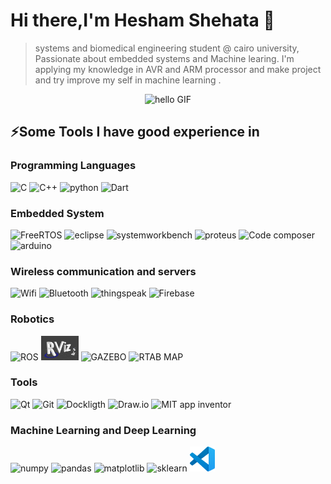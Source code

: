 <h1> Hi there,I'm Hesham Shehata 👋</h1>
 
>systems and biomedical engineering student @ cairo university, Passionate about embedded systems and Machine learing.
>I'm applying my knowledge in AVR and ARM processor and make project and try improve my self in machine learning .
 
 <div align="center">
    <img width="500px" alt="hello GIF" src="https://media4.giphy.com/media/iIqmM5tTjmpOB9mpbn/giphy.gif?cid=ecf05e476n7is599ejcdciayiun3bz5sxu8s8bnf6uan4w0y&rid=giphy.gif&ct=g">
</div>

<h2>⚡Some Tools I have good experience in </h2>

<h3>Programming Languages</h3>
<p align="left">
 <img  alt="C" hight="50px" width="50px" src="https://upload.wikimedia.org/wikipedia/commons/thumb/1/18/C_Programming_Language.svg/1200px-C_Programming_Language.svg.png" />
 <img  alt="C++" hight="50px" width="50px" src="https://upload.wikimedia.org/wikipedia/commons/1/18/ISO_C%2B%2B_Logo.svg" />
 <img  alt="python" hight="50px" width="50px" src="https://cdn3.iconfinder.com/data/icons/logos-and-brands-adobe/512/267_Python-512.png" />
 <img  alt="Dart" hight="50px" width="50px" src="https://encrypted-tbn0.gstatic.com/images?q=tbn:ANd9GcTxltYGIk9VX6DsL71xp7MdKcXu_ARn15GVqQ&usqp=CAU" />
</p>

<h3>Embedded System</h3>
<p align="left">
 <img  alt="FreeRTOS" hight="100px" width="90px" src="https://www.state-machine.com/qpc/logo_freertos.png" />
 <img  alt="eclipse" hight="50px" width="50px" src="https://user-images.githubusercontent.com/11943860/46922529-b28cdc80-cfe0-11e8-9aec-0091161d3599.png" />
 <img  alt="systemworkbench" hight="50px" width="50px" src="https://fr.mathworks.com/products/connections/product_detail/stm32-embedded-target/_jcr_content/descriptionImageParsys/image.adapt.full.medium.jpg/1645427908159.jpg" />
 <img  alt="proteus" hight="50px" width="50px" src="https://sovathrothsama.files.wordpress.com/2018/10/proteus.jpg?w=640" />
 <img  alt="Code composer" hight="60px" width="60px" src="https://www.electrorules.com/wp-content/uploads/2022/06/1-codeComposerStudio-v9-opening.png" />
 <img  alt="arduino" width="40" height="40"  src="https://cdn.worldvectorlogo.com/logos/arduino-1.svg" />
</p>

<h3>Wireless communication and servers</h3>
<p align="left">
 <img  alt="Wifi" hight="60px" width="60px" src="https://static.vecteezy.com/system/resources/thumbnails/021/515/180/small/wifi-icon-logo-symbol-with-name-design-mobile-illustration-vector.jpg" />
 <img  alt="Bluetooth" hight="55px" width="55px" src="https://cdn.sparkfun.com/assets/4/b/e/e/9/5213ccb1757b7f4c568b4568.jpg" />
 <img  alt="thingspeak" hight="55px" width="55px" src="https://encrypted-tbn0.gstatic.com/images?q=tbn:ANd9GcS0nrfZdtfAi0tEYVCxCaSVRtyTcPYsonA5XfynpHNE7w&s" />
 <img  alt="Firebase" hight="90px" width="70px" src="https://i.ytimg.com/vi/fgT6r4f9Apc/maxresdefault.jpg" />
</p>

<h3>Robotics</h3>
<p align="left">
 <img  alt="ROS" width="50" height="50"  src="https://upload.wikimedia.org/wikipedia/commons/7/7a/ROS_cat.png" />
 <img  alt="RVIZ" hight="80px" width="60px" src="https://raw.githubusercontent.com/ros-visualization/rviz/noetic-devel/images/splash.png" />
 <img  alt="GAZEBO" hight="200px" width="80px" src="https://www.generationrobots.com/blog/wp-content/uploads/2016/07/gazebo-and-ros.jpg" />
 <img  alt="RTAB MAP" hight="60px" width="60px" src="https://play-lh.googleusercontent.com/BX5rTsLAM0Z0WNTovXLUk7zihsY0VCfIKIhhSsOEuiU-khtmHokrvI13FTtczvARcA" />
</p>

<h3>Tools</h3>
<p align="left">
 <img  alt="Qt" width="50" height="50"  src="https://upload.wikimedia.org/wikipedia/commons/thumb/f/fc/Qt_logo_2013.svg/851px-Qt_logo_2013.svg.png" />
 <img  alt="Git" hight="60px" width="50px" src="https://git-scm.com/images/logos/downloads/Git-Icon-1788C.png" />
 <img  alt="Dockligth" hight="60px" width="60px" src="https://encrypted-tbn0.gstatic.com/images?q=tbn:ANd9GcQ8WZEDAcsLrByn6wQjYKWPj_s6cjZ0DY8Gsf6qV2uAiVPmcaO9upInHtQUYmocTbEPOFw&usqp=CAU" />
 <img  alt="Draw.io" hight="50px" width="50px" src="https://miro.medium.com/v2/resize:fit:267/1*CalM6rOuHxReY6W-rE01lw.png" />
  <img  alt="MIT app inventor" hight="75px" width="60px" src="https://encrypted-tbn0.gstatic.com/images?q=tbn:ANd9GcR9bU9wHqUGGslNUEPCRs4OP9lX_S0_-3kTb4F1xoDOrg&s" />
</p>

<h3>Machine Learning and Deep Learning</h3>
<p align="left">
 <img  alt="numpy" width="40" height="40" src="https://user-images.githubusercontent.com/67586773/105040771-43887300-5a88-11eb-9f01-bee100b9ef22.png"  />
 <img  alt="pandas" width="40" height="40" src="https://pandas.pydata.org/static/img/pandas_secondary.svg"  />
 <img  alt="matplotlib" width="40" height="40" src="https://upload.wikimedia.org/wikipedia/commons/thumb/8/84/Matplotlib_icon.svg/480px-Matplotlib_icon.svg.png"  />
 <img  alt="sklearn" width="40" height="40" src="https://upload.wikimedia.org/wikipedia/commons/thumb/0/05/Scikit_learn_logo_small.svg/260px-Scikit_learn_logo_small.svg.png?20180808062052"  />
 <img  alt="Visual Studio Code"  width="40" height="40" src="https://raw.githubusercontent.com/github/explore/80688e429a7d4ef2fca1e82350fe8e3517d3494d/topics/visual-studio-code/visual-studio-code.png" />
</p>
